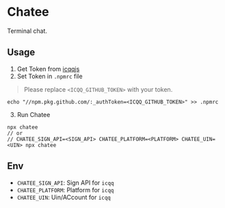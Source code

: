 # Chatee

Terminal chat.

## Usage

1. Get Token from [icqqjs](https://github.com/icqqjs)
2. Set Token in `.npmrc` file

> Please replace `<ICQQ_GITHUB_TOKEN>` with your token.

```shell
echo "//npm.pkg.github.com/:_authToken=<ICQQ_GITHUB_TOKEN>" >> .npmrc
```

3. Run Chatee

```tsx
npx chatee
// or 
// CHATEE_SIGN_API=<SIGN_API> CHATEE_PLATFORM=<PLATFORM> CHATEE_UIN=<UIN> npx chatee
```

## Env

- `CHATEE_SIGN_API`: Sign API for `icqq`
- `CHATEE_PLATFORM`: Platform for `icqq`
- `CHATEE_UIN`: Uin/ACcount for `icqq`
